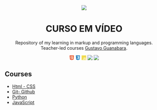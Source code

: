 <div align="center">
  <img width="200px" src="https://github.com/gustavoguanabara/html-css/blob/master/imagens/mascote.png?raw=true"><br>
  
<h1>CURSO EM VÍDEO</h1>
  
  <p>Repository of my learning in markup and programming languages. <br> Teacher-led courses <a href="https://github.com/gustavoguanabara/html-css">Gustavo Guanabara</a>.</p>
  
  <img width="3%" src="https://raw.githubusercontent.com/devicons/devicon/master/icons/html5/html5-original.svg"> <img width="3%" src="https://raw.githubusercontent.com/devicons/devicon/master/icons/css3/css3-original.svg"> <img width="3%" src="https://raw.githubusercontent.com/devicons/devicon/master/icons/javascript/javascript-plain.svg"> 
            <img width="3%" src="https://cdn.jsdelivr.net/gh/devicons/devicon/icons/python/python-original.svg" /> <img width="3%" src="https://cdn.jsdelivr.net/gh/devicons/devicon/icons/git/git-original.svg" />
          
            
          
</div>

<h2>Courses</h2>

  <ul>
    <li><a href="https://philippewanuty.com/FaculdadeADS/Matérias/Html,%20CSS%20e%20Bootstrap/Aulas/Index.html" target="_blank" >Html - CSS </a></li>
    <li><a href="https://github.com/philippewanuty/CursoEmVideo/tree/main/Git%20%26%20GitHub" target="_blank" >Git- Github</a></li>
    <li><a href="https://github.com/philippewanuty/CursoEmVideo/tree/main/Python" target="_blank" >Python</a></li>
    <li><a href="#" target="_blank" >JavaScript</a></li>
  </ul>
